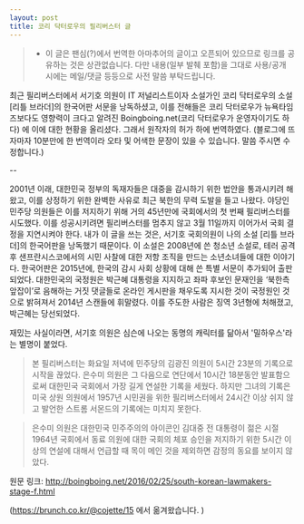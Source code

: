 ```yaml
---
layout: post
title: 코리 닥터로우의 필리버스터 글
---
```




> * 이 글은 팬심(?)에서 번역한 아마추어의 글이고 오픈되어 있으므로 링크를 공유하는 것은 상관없습니다. 다만 내용(일부 발췌 포함)을 그대로 사용/공개 시에는 메일/댓글 등등으로 사전 말씀 부탁드립니다.

최근 필리버스터에서 서기호 의원이 IT 저널리스트이자 소설가인 코리 닥터로우의 소설 [리틀 브라더]의 한국어판 서문을 낭독하셨고, 이를 전해들은 코리 닥터로우가 뉴욕타임즈보다도 영향력이 크다고 알려진  Boingboing.net(코리 닥터로우가 운영자이기도 하다) 에 이에 대한 현황을 올리셨다. 그래서 원작자의 허가 하에 번역하였다. (블로그에 뜨자마자 10분만에 한 번역이라 오타 및 어색한 문장이 있을 수 있습니다. 말씀 주시면 수정합니다.)

--

2001년 이래, 대한민국 정부의 독재자들은 대중을 감시하기 위한 법안을 통과시키려 해왔고, 이를 상정하기 위한 완벽한 사유로 최근 북한의 무력 도발을 들고 나왔다.
야당인 민주당 의원들은 이를 저지하기 위해 거의 45년만에 국회에서의 첫 번째 필리버스터를 시도했다. 이를 성공시키려면 필리버스터를 멈추지 않고 3월 11일까지 이어가서 국회 결정을 지연시켜야 한다.
내가 이 글을 쓰는 것은, 서기호 국회의원이 나의 소설 [리틀 브라더]의 한국어판을 낭독했기 때문이다. 이 소설은 2008년에 쓴 청소년 소설로, 테러 공격 후 샌프란시스코에서의 시민 사찰에 대한 저항 조직을 만드는 소년소녀들에 대한 이야기다. 한국어판은 2015년에, 한국의 감시 사회 상황에 대해 쓴 특별 서문이 추가되어 출판되었다.
대한민국의 국정원은 박근혜 대통령을 지지하고 좌파 후보인 문재인을 ‘북한측 앞잡이’로 음해하는 거짓 댓글들로 온라인 게시판을 채우도록 지시한 것이 국정원인 것으로 밝혀져서 2014년 스캔들에 휘말렸다. 이를 주도한 사람은 징역 3년형에 처해졌고, 박근혜는 당선되었다.

재밌는 사실이라면, 서기호 의원은 심슨에 나오는 동명의 캐릭터를 닮아서 '밀하우스'라는 별명이 붙었다.

> 본 필리버스터는 화요일 저녁에 민주당의 김광진 의원이 5시간 23분의 기록으로 시작을 끊었다. 은수미 의원은 그 다음으로 연단에서 10시간 18분동안 발표함으로써 대한민국 국회에서 가장 길게 연설한 기록을 세웠다. 하지만 그녀의 기록은 미국 상원 의원에서 1957년 시민권을 위한 필리버스터에서 24시간 이상 쉬지 않고 발언한 스트롬 서몬드의 기록에는 미치지 못한다.

> 은수미 의원은 대한민국 민주주의의 아이콘인 김대중 전 대통령이 젊은 시절 1964년 국회에서 동료 의원에 대한 국회의 체포 승인을 저지하기 위한 5시간 이상의 연설에 대해서 언급할 때 목이 메인 것을 제외하면 감정의 동요를 보이지 않았다.

원문 링크: <http://boingboing.net/2016/02/25/south-korean-lawmakers-stage-f.html>


(<https://brunch.co.kr/@cojette/15> 에서 옮겨왔습니다. )
